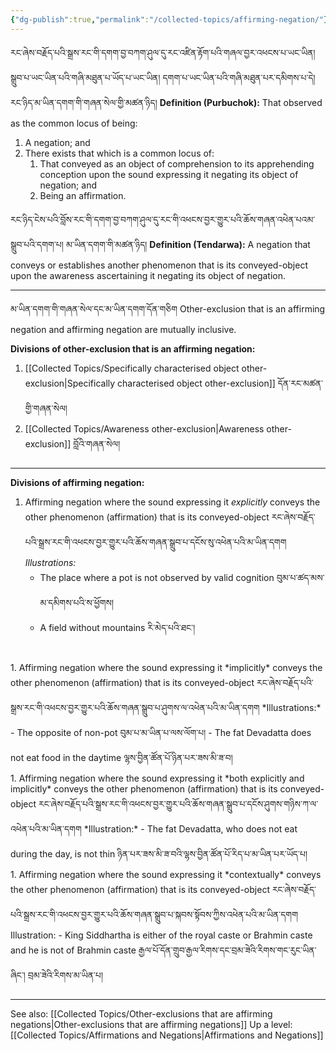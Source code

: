 ```yaml
---
{"dg-publish":true,"permalink":"/collected-topics/affirming-negation/"}
---
```


རང་ཞེས་བརྗོད་པའི་སྒྲས་རང་གི་དགག་བྱ་བཀག་ཤུལ་དུ་རང་འཛིན་རྟོག་པའི་གཞལ་བྱར་འཕངས་པ་ཡང་ཡིན། སྒྲུབ་པ་ཡང་ཡིན་པའི་གཞི་མཐུན་པ་ཡོད་པ་ཡང་ཡིན། དགག་པ་ཡང་ཡིན་པའི་གཞི་མཐུན་པར་དམིགས་པ་དེ། རང་ཉིད་མ་ཡིན་དགག་གི་གཞན་སེལ་གྱི་མཚན་ཉིད།
**Definition (Purbuchok):** That observed as the common locus of being:
1. A negation; and
2. There exists that which is a common locus of:
	1. That conveyed as an object of comprehension to its apprehending conception upon the sound expressing it negating its object of negation; and
	2. Being an affirmation.

རང་ཉིད་ངེས་པའི་བློས་རང་གི་དགག་བྱ་བཀག་ཤུལ་དུ་རང་གི་འཕངས་བྱར་གྱུར་པའི་ཆོས་གཞན་འཕེན་པའམ་སྒྲུབ་པའི་དགག་པ། མ་ཡིན་དགག་གི་མཚན་ཉིད།
**Definition (Tendarwa):** A negation that conveys or establishes another phenomenon that is its conveyed-object upon the awareness ascertaining it negating its object of negation.

---
མ་ཡིན་དགག་གི་གཞན་སེལ་དང་མ་ཡིན་དགག་དོན་གཅིག
Other-exclusion that is an affirming negation and affirming negation are mutually inclusive.

**Divisions of other-exclusion that is an affirming negation:**
1. [[Collected Topics/Specifically characterised object other-exclusion\|Specifically characterised object other-exclusion]] དོན་རང་མཚན་གྱི་གཞན་སེལ།
2. [[Collected Topics/Awareness other-exclusion\|Awareness other-exclusion]] བློའི་གཞན་སེལ།

---
**Divisions of affirming negation:**
1. Affirming negation where the sound expressing it *explicitly* conveys the other phenomenon (affirmation) that is its conveyed-object
   རང་ཞེས་བརྗོད་པའི་སྒྲས་རང་གི་འཕངས་བྱར་གྱུར་པའི་ཆོས་གཞན་སྒྲུབ་པ་དངོས་སུ་འཕེན་པའི་མ་ཡིན་དགག
   *Illustrations:*
   - The place where a pot is not observed by valid cognition བུམ་པ་ཚད་མས་མ་དམིགས་པའི་ས་ཕྱོགས།
   - A field without mountains རི་མེད་པའི་ཐང་།
<br>
1. Affirming negation where the sound expressing it *implicitly* conveys the other phenomenon (affirmation) that is its conveyed-object
   རང་ཞེས་བརྗོད་པའི་སྒྲས་རང་གི་འཕངས་བྱར་གྱུར་པའི་ཆོས་གཞན་སྒྲུབ་པ་ཤུགས་ལ་འཕེན་པའི་མ་ཡིན་དགག
   *Illustrations:*
   - The opposite of non-pot བུམ་པ་མ་ཡིན་པ་ལས་ལོག་པ།
   - The fat Devadatta does not eat food in the daytime ལྷས་བྱིན་ཚོན་པོ་ཉིན་པར་ཟས་མི་ཟ་བ།
<br>
1. Affirming negation where the sound expressing it *both explicitly and implicitly* conveys the other phenomenon (affirmation) that is its conveyed-object
   རང་ཞེས་བརྗོད་པའི་སྒྲས་རང་གི་འཕངས་བྱར་གྱུར་པའི་ཆོས་གཞན་སྒྲུབ་པ་དངོས་ཤུགས་གཉིས་ཀ་ལ་འཕེན་པའི་མ་ཡིན་དགག
   *Illustration:*
   - The fat Devadatta, who does not eat during the day, is not thin 
     ཉིན་པར་ཟས་མི་ཟ་བའི་ལྷས་བྱིན་ཚོན་པོ་རིད་པ་མ་ཡིན་པར་ཡོད་པ།
<br>
1. Affirming negation where the sound expressing it *contextually* conveys the other phenomenon (affirmation) that is its conveyed-object
   རང་ཞེས་བརྗོད་པའི་སྒྲས་རང་གི་འཕངས་བྱར་གྱུར་པའི་ཆོས་གཞན་སྒྲུབ་པ་སྐབས་སྟོབས་ཀྱིས་འཕེན་པའི་མ་ཡིན་དགག
   Illustration:
   - King Siddhartha is either of the royal caste or Brahmin caste and he is not of Brahmin caste
     རྒྱལ་པོ་དོན་གྲུབ་རྒྱལ་རིགས་དང་བྲམ་ཟེའི་རིགས་གང་རུང་ཡིན་ཞིང་། བྲམ་ཟེའི་རིགས་མ་ཡིན་པ།


---
See also: [[Collected Topics/Other-exclusions that are affirming negations\|Other-exclusions that are affirming negations]]
Up a level: [[Collected Topics/Affirmations and Negations\|Affirmations and Negations]]